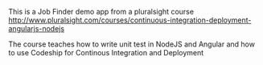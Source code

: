 This is a Job Finder demo app from a pluralsight course http://www.pluralsight.com/courses/continuous-integration-deployment-angularjs-nodejs

The course teaches how to write unit test in NodeJS and Angular and how to use Codeship for Continous Integration and Deployment